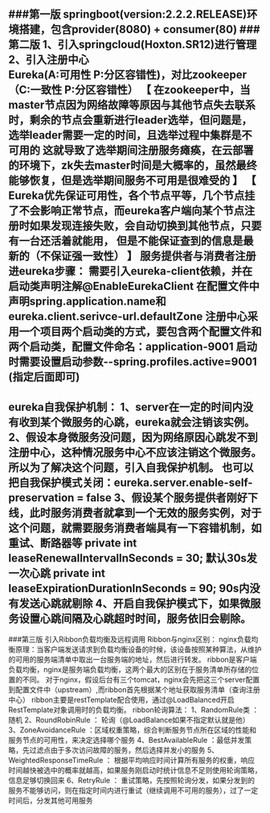 ###第一版
springboot(version:2.2.2.RELEASE)环境搭建，包含provider(8080) + consumer(80)
###第二版
1、引入springcloud(Hoxton.SR12)进行管理 <br>
2、引入注册中心 <br>
Eureka(A:可用性 P:分区容错性)，对比zookeeper（C:一致性 P:分区容错性）
【
    在zookeeper中，当master节点因为网络故障等原因与其他节点失去联系时，剩余的节点会重新进行leader选举，但问题是，选举leader需要一定的时间，且选举过程中集群是不可用的
    这就导致了选举期间注册服务瘫痪，在云部署的环境下，zk失去master时间是大概率的，虽然最终能够恢复，但是选举期间服务不可用是很难受的
】
【
    Eureka优先保证可用性，各个节点平等，几个节点挂了不会影响正常节点，而eureka客户端向某个节点注册时如果发现连接失败，会自动切换到其他节点，只要有一台还活着就能用，
    但是不能保证查到的信息是最新的（不保证强一致性）
】
服务提供者与消费者注册进eureka步骤：
    需要引入eureka-client依赖，并在启动类声明注解@EnableEurekaClient
    在配置文件中声明spring.application.name和 eureka.client.serivce-url.defaultZone
注册中心采用一个项目两个启动类的方式，要包含两个配置文件和两个启动类，配置文件命名：application-9001
启动时需要设置启动参数--spring.profiles.active=9001 (指定后面即可)<br>
--
<b>eureka自我保护机制</b>：
    1、server在一定的时间内没有收到某个微服务的心跳，eureka就会注销该实例。
    2、假设本身微服务没问题，因为网络原因心跳发不到注册中心，这种情况服务中心不应该注销这个微服务。所以为了解决这个问题，引入自我保护机制。
        也可以把自我保护模式关闭：eureka.server.enable-self-preservation = false
    3、假设某个服务提供者刚好下线，此时服务消费者就拿到一个无效的服务实例，对于这个问题，就需要服务消费者端具有一下容错机制，如重试、断路器等
        private int leaseRenewalIntervalInSeconds = 30; 默认30s发一次心跳
        private int leaseExpirationDurationInSeconds = 90; 90s内没有发送心跳就剔除
    4、开启自我保护模式下，如果微服务设置心跳间隔及心跳超时时间，服务依旧会剔除。 
--
###第三版
  引入Ribbon负载均衡及远程调用 
  Ribbon与nginx区别：
    nginx负载均衡原理：当客户端发送请求到负载均衡设备的时候，该设备按照某种算法，从维护的可用的服务端清单中取出一台服务端的地址，然后进行转发。
    ribbon是客户端负载均衡，nginx是服务端负载均衡，这两个最大的区别在于服务清单所存储的位置的不同。
    对于nginx，假设后台有三个tomcat，nginx会先把这三个server配置到配置文件中（upstream）,而ribbon首先根据某个地址获取服务清单（查询注册中心）
    ribbon主要是restTemplate配合使用，通过@LoadBalanced开启RestTemplate对象调用时的负载均衡。
  ribbon轮询算法：
    1、RandomRule类 ： 随机
    2、RoundRobinRule ： 轮询（@LoadBalance如果不指定默认就是他）
    3、ZoneAvoidanceRule ：区域权重策略，综合判断服务节点所在区域的性能和服务节点的可用性，来决定选择哪个服务
    4、BestAvailableRule ：最低并发策略，先过滤点由于多次访问故障的服务，然后选择并发小的服务
    5、WeightedResponseTimeRule ： 根据平均响应时间计算所有服务的权重，响应时间越快被选中的概率就越高，如果服务刚启动时统计信息不足则使用轮询策略，信息足够切换回来
    6、RetryRule ： 重试策略，先按照轮询分发，如果分发到的服务不能够访问，则在指定时间内进行重试（继续调用不可用的服务），过了一定时间后，分发其他可用服务
    
